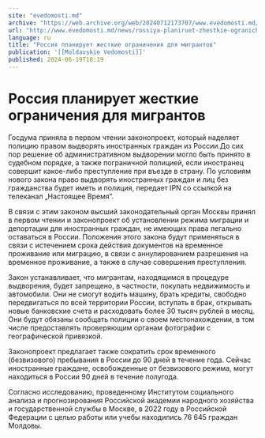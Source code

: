 ```yaml
---
site: "evedomosti.md"
archive: "https://web.archive.org/web/20240712173707/www.evedomosti.md/news/rossiya-planiruet-zhestkie-ogranicheniya-dlya-migrantov"
url: "http://www.evedomosti.md/news/rossiya-planiruet-zhestkie-ogranicheniya-dlya-migrantov"
language: ru
title: "Россия планирует жесткие ограничения для мигрантов"
publication: '[[Moldavskie Vedomosti]]'
published: 2024-06-19T18:19
---
```


# Россия планирует жесткие ограничения для мигрантов

Госдума приняла в первом чтении законопроект, который наделяет полицию правом выдворять иностранных граждан из России.До сих пор решение об административном выдворении могло быть принято в судебном порядке, а также пограничной полицией, если иностранец совершит какое-либо преступление при въезде в страну. По условиям нового закона право выдворять иностранных граждан и лиц без гражданства будет иметь и полиция, передает IPN со ссылкой на телеканал „Настоящее Время”.

В связи с этим законом высший законодательный орган Москвы принял в первом чтении и законопроект об установлении режима миграции и депортации для иностранных граждан, не имеющих права легально оставаться в России. Положения этого закона будут применяться в связи с истечением срока действия документов на временное проживание или миграцию, в связи с аннулированием разрешения на временное проживание, а также в случае совершения преступления.

Закон устанавливает, что мигрантам, находящимся в процедуре выдворения, будет запрещено, в частности, покупать недвижимость и автомобили. Они не смогут водить машину, брать кредиты, свободно передвигаться по всей территории России, вступать в брак, открывать новые банковские счета и расходовать более 30 тысяч рублей в месяц. Они будут обязаны сообщать полиции о своем местонахождении, в том числе предоставлять проверяющим органам фотографии с географической привязкой.

Законопроект предлагает также сократить срок временного (безвизового) пребывания в России до 90 дней в течение года. Сейчас иностранные граждане, освобожденные от безвизового режима, могут находиться в России 90 дней в течение полугода.

Согласно исследованию, проведенному Институтом социального анализа и прогнозирования Российской академии народного хозяйства и государственной службы в Москве, в 2022 году в Российской Федерации с целью работы или учебы находились 76 645 граждан Молдовы.
